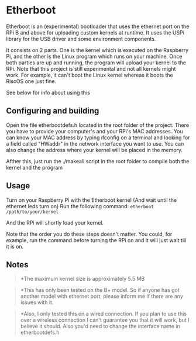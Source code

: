 # Etherboot

Etherboot is an (experimental) bootloader that uses the ethernet port on the RPi B and above for uploading custom kernels at runtime. It uses the USPi library for the USB driver and some environment components.

It consists on 2 parts. One is the kernel which is executed on the Raspberry Pi, and the other is the Linux program which runs on your machine.
Once both parties are up and running, the program will upload your kernel to the RPi. Note that this project is still experimental and not all kernels might work. For example, it can't boot the Linux kernel whereas it boots the RiscOS one just fine.

See below for info about using this

Configuring and building
------------------------

Open the file etherbootdefs.h located in the root folder of the project. There you have to provide your computer's and your RPi's MAC addresses.
You can know your MAC address by typing ifconfig on a terminal and looking for a field called "HWaddr" in the network interface you want to use.
You can also change the address where your kernel will be placed in the memory.

Afther this, just run the ./makeall script in the root folder to compile both the kernel and the program

Usage
------------------------

Turn on your Raspberry Pi with the Etherboot kernel (And wait until the ethernet leds turn on)
Run the following command:
`etherboot /path/to/your/kernel`

And the RPi will shortly load your kernel.

Note that the order you do these steps doesn't matter. You could, for example, run the command before turning the RPi on and it will just wait till it is on. 

Notes
-----
>*The maximum kernel size is approximately 5.5 MB

>*This has only been tested on the B+ model. So if anyone has got another model with ethernet port, please inform me if there are any issues with it.

>*Also, I only tested this on a wired connection. If you plan to use this over a wireless connection I can't guarantee you that it will work, but I believe it should. Also you'd need to change the interface name in etherbootdefs.h

